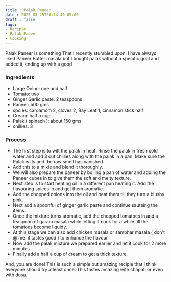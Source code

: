 ```yaml
---
title : Palak Paneer
date : 2025-03-25T20:14:40-05:00
draft : false
tags:
- Recipie
- Palak Paneer
- Cooking
---
```


Palak Paneer is something That I recently stumbled upon. I have always liked Paneer Butter masala but I bought palak without a specific goal and added it, ending up with a good 

### Ingredients

- Large Onion: one and half
- Tomato: two
- Ginger Garlic paste: 2 teaspoons
- Paneer: 500 gms
- spcies: cardamom 2, cloves 2, Bay Leaf 1, cinnamon stick half
- Cream: half a cup
- Palak ( spinach ): about 150 gms
- chillies: 3

### Process

- The first step is to wilt the palak in heat. Rinse the palak in fresh cold water and add 3 cut chillies along with the palak in a pan. Make sure the Palak wilts and the raw smell has vanished.
- Add this to a mixie and blend it thoroughly.
- We will also prepare the paneer by boiling a pan of water and adding the Paneer cubes in to give them the soft and melty texture.
- Next step is to start heating oil in a different pan heating it. Add the flavouring spices in and get them aromatic.
- Add the chopped onions into the oil and heat them till they turn a blushy pink.
- Next add a spoonful of ginger garlic paste and continue sauteing the items.
- Once the mixture turns aromatic, add the chopped tomatoes in and a teaspoon of garam masala while letting it cook for a while till the tomatoes become liquidy.
- At this stage we can also add chicken masala or sambhar masala ( don't @ me, it tastes good ) to enhance the flavour
- Now add the palak mixture we prepared earlier and let it cook for 2 more minutes.
- Finally add a half a cup of cream to get a thick texture.

And, you are done! This is such a simple but amazing recipie that I think everyone should try atleast once. This tastes amazing with chapati or even with dosa.